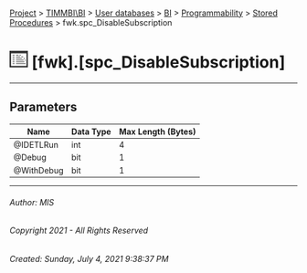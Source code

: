 #### 

[Project](../../../../../index.md) > [TIMMBI\\BI](../../../../index.md) > [User databases](../../../index.md) > [BI](../../index.md) > [Programmability](../index.md) > [Stored Procedures](Stored_Procedures.md) > fwk.spc_DisableSubscription

# ![Stored Procedures](../../../../../Images/StoredProcedure32.png) [fwk].[spc_DisableSubscription]

---

## <a name="#parameters"></a>Parameters

| Name | Data Type | Max Length (Bytes) |
|---|---|---|
| @IDETLRun | int | 4 |
| @Debug | bit | 1 |
| @WithDebug | bit | 1 |


---

###### Author:  MIS

###### Copyright 2021 - All Rights Reserved

###### Created: Sunday, July 4, 2021 9:38:37 PM

